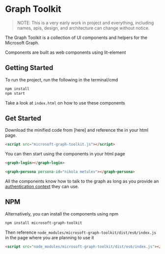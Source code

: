 # Graph Toolkit

> NOTE: This is a very early work in project and everything, including names, apis, design, and architecture can change without notice.

The Graph Toolkit is a collection of UI components and helpers for the Microsoft Graph.

Components are built as web components using lit-element

## Getting Started

To run the project, run the following in the terminal/cmd

```bash
npm install
npm start
```

Take a look at `index.html` on how to use these components

## Get Started

Download the minified code from [here] and reference the  in your html page. 

```html
<script src="microsoft-graph-toolkit.js"></script>
```

You can then start using the components in your html page

```html
<graph-login></graph-login>

<graph-persona persona-id="nikola metulev"></graph-persona>
```

All the components know how to talk to the graph as long as you provide an [authentication context](./docs/authentication.md) they can use.


## NPM
Alternatively, you can install the components using npm

```bash
npm install microsoft-graph-toolkit
```

Then reference `node_modules/microsoft-graph-toolkit/dist/es6/index.js` in the page where you are planning to use it

```html
<script src="node_modules/microsoft-graph-toolkit/dist/es6/index.js"></script>
```